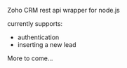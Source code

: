 Zoho CRM rest api wrapper for node.js

currently supports:
 - authentication
 - inserting a new lead

More to come...
